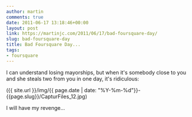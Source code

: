 ```yaml
---
author: martin
comments: true
date: 2011-06-17 13:18:46+00:00
layout: post
link: https://martinjc.com/2011/06/17/bad-foursquare-day/
slug: bad-foursquare-day
title: Bad Foursquare Day...
tags:
- foursquare
---
```


I can understand losing mayorships, but when it's somebody close to you and she steals two from you in one day, it's ridiculous:

({{ site.url }}/img/{{ page.date | date: "%Y-%m-%d"}}-{{page.slug}}/CapturFiles_12.jpg)

I will have my revenge...
